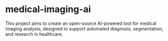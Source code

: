 # medical-imaging-ai
This project aims to create an open-source AI-powered tool for medical imaging analysis, designed to support automated diagnosis, segmentation, and research in healthcare.
